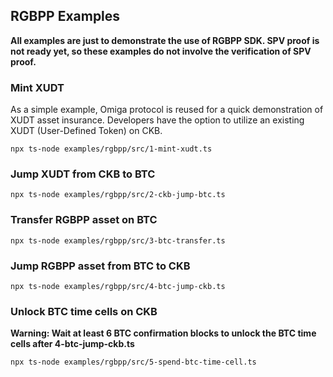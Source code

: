 ## RGBPP Examples

**All examples are just to demonstrate the use of RGBPP SDK. SPV proof is not ready yet, so these examples do not involve the verification of SPV proof.**

### Mint XUDT
As a simple example, Omiga protocol is reused for a quick demonstration of XUDT asset insurance.
Developers have the option to utilize an existing XUDT (User-Defined Token) on CKB.

```shell
npx ts-node examples/rgbpp/src/1-mint-xudt.ts 
```

### Jump XUDT from CKB to BTC

```shell
npx ts-node examples/rgbpp/src/2-ckb-jump-btc.ts 
```

### Transfer RGBPP asset on BTC

```shell
npx ts-node examples/rgbpp/src/3-btc-transfer.ts 
```

### Jump RGBPP asset from BTC to CKB

```shell
npx ts-node examples/rgbpp/src/4-btc-jump-ckb.ts 
```

### Unlock BTC time cells on CKB

**Warning: Wait at least 6 BTC confirmation blocks to unlock the BTC time cells after 4-btc-jump-ckb.ts**

```shell
npx ts-node examples/rgbpp/src/5-spend-btc-time-cell.ts 
```
